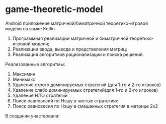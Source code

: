 # game-theoretic-model
Android приложение матричной/биматричной теоретико-игровой модели на языке Kotlin

1. Программная реализации матричной и биматричной теоретико-игровой модели;
2. Реализации ввода, вывода и представления матриц;
3. Реализация алгоритмов рационализации и поиска решений.

Реализованные алгоритмы:
1. Максимин
2. Минимакс
3. Удаление строго доминируемых стратегий (для 1-го и 2-го игроков)
4. Удаление слабо доминируемых стратегий(для 1-го и 2-го игроков)
5. Удаление НЛО стратегий 
6. Поиск равновесий по Нэшу в чистых стратегиях
7. Поиск равновесия по Нэшу в смешанных стратегия в матрице 2х2

   

В создании участвовали: 
